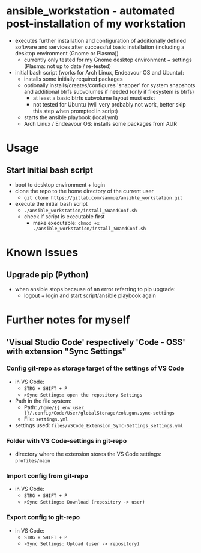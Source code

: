 # ansible_workstation - automated post-installation of my workstation
- executes further installation and configuration of additionally defined software and services after successful basic installation (including a desktop environment (Gnome or Plasma))
  - currently only tested for my Gnome desktop environment + settings (Plasma: not up to date / re-tested)
- initial bash script (works for Arch Linux, Endeavour OS and Ubuntu):
  - installs some initially required packages
  - optionally installs/creates/configures 'snapper' for system snapshots and additional btrfs subvolumes if needed (only if filesystem is btrfs)
    - at least a basic btrfs subvolume layout must exist
    - not tested for Ubuntu (will very probably not work, better skip this step when prompted in script)
  - starts the ansible playbook (local.yml)
  - Arch Linux / Endeavour OS: installs some packages from AUR

# Usage
## Start initial bash script
- boot to desktop environment + login
- clone the repo to the home directory of the current user
  - `git clone https://gitlab.com/sanmue/ansible_workstation.git`
- execute the initial bash script
  - `./ansible_workstation/install_SWandConf.sh`
  - check if script is executable first
    - make executable: `chmod +x ./ansible_workstation/install_SWandConf.sh`

# Known Issues
## Upgrade pip (Python)
- when ansible stops because of an error referring to pip upgrade:
  - logout + login and start script/ansible playbook again

# Further notes for myself
## 'Visual Studio Code' respectively 'Code - OSS' with extension "Sync Settings"
### Config git-repo as storage target of the settings of VS Code
- in VS Code:
  - `STRG + SHIFT + P`
  - `>Sync Settings: open the repository Settings`
- Path in the file system:
  - Path: `/home/{{ env_user }}/.config/Code/User/globalStorage/zokugun.sync-settings`
  - File: `settings.yml`
- settings used: `files/VSCode_Extension_Sync-Settings_settings.yml`
### Folder with VS Code-settings in git-repo
- directory where the extension stores the VS Code settings: `profiles/main`
### Import config from git-repo
- in VS Code:
  - `STRG + SHIFT + P`
  - `>Sync Settings: Download (repository -> user)`
### Export config to git-repo
- in VS Code:
  - `STRG + SHIFT + P`
  - `>Sync Settings: Upload (user -> repository)`
